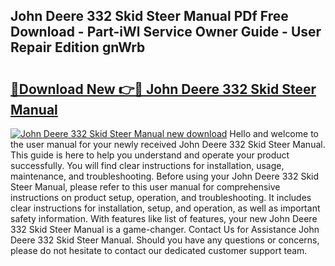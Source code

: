## John Deere 332 Skid Steer Manual PDf Free Download - Part-iWl Service Owner Guide - User Repair Edition gnWrb

# <h2><a href="http://bc95174.oget.top/?id=John+Deere+332+Skid+Steer+Manual">🔗Download New 👉🔴 John Deere 332 Skid Steer Manual</a></h2>

[![John Deere 332 Skid Steer Manual new download](https://i.imgur.com/5g1atiW.png)](http://bc95174.oget.top/?id=John+Deere+332+Skid+Steer+Manual)
Hello and welcome to the user manual for your newly received John Deere 332 Skid Steer Manual. This guide is here to help you understand and operate your product successfully. You will find clear instructions for installation, usage, maintenance, and troubleshooting. Before using your John Deere 332 Skid Steer Manual, please refer to this user manual for comprehensive instructions on product setup, operation, and troubleshooting. It includes clear instructions for installation, setup, and operation, as well as important safety information. With features like list of features, your new John Deere 332 Skid Steer Manual is a game-changer. Contact Us for Assistance John Deere 332 Skid Steer Manual. Should you have any questions or concerns, please do not hesitate to contact our dedicated customer support team.

